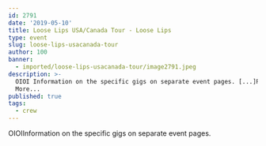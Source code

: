```yaml
---
id: 2791
date: '2019-05-10'
title: Loose Lips USA/Canada Tour - Loose Lips
type: event
slug: loose-lips-usacanada-tour
author: 100
banner:
  - imported/loose-lips-usacanada-tour/image2791.jpeg
description: >-
  OIOI Information on the specific gigs on separate event pages. [...]Read
  More...
published: true
tags:
  - crew
---
```

OIOIInformation on the specific gigs on separate event pages.